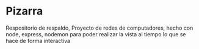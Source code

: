 # Pizarra
Respositorio de respaldo, Proyecto de redes de computadores, hecho con node, express, nodemon para poder realizar la vista al tiempo lo que se hace de forma interactiva
